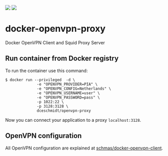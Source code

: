 [![](https://images.microbadger.com/badges/version/dceschmidt/openvpn-proxy.svg)](https://hub.docker.com/r/dceschmidt/openvpn-proxy)
[![](https://images.microbadger.com/badges/image/dceschmidt/openvpn-proxy.svg)](https://hub.docker.com/r/dceschmidt/openvpn-proxy)

# docker-openvpn-proxy
Docker OpenVPN Client and Squid Proxy Server

## Run container from Docker registry
To run the container use this command:

```
$ docker run --privileged  -d \
              -e "OPENVPN_PROVIDER=PIA" \
              -e "OPENVPN_CONFIG=Netherlands" \
              -e "OPENVPN_USERNAME=user" \
              -e "OPENVPN_PASSWORD=pass" \
              -p 1022:22 \
              -p 3128:3128 \
              dceschmidt/openvpn-proxy
```

Now you can connect your application to a proxy `localhost:3128`.


## OpenVPN configuration
All OpenVPN configuration are explained at [schmas/docker-openvpn-client](https://github.com/schmas/docker-openvpn-client).
